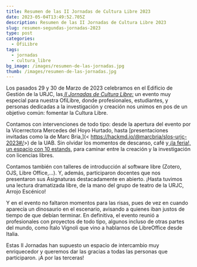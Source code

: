 ```yaml
---
title: Resumen de las II Jornadas de Cultura Libre 2023
date: 2023-05-04T13:49:52.705Z
description: Resumen de las II Jornadas de Cultura Libre 2023
slug: resumen-segundas-jornadas-2023
type: post
categories:
  - OfiLibre
tags:
  - jornadas
  - cultura_libre
bg_image: /images/resumen-de-las-jornadas.jpg
thumb: /images/resumen-de-las-jornadas.jpg
---
```

Los pasados 29 y 30 de Marzo de 2023 celebramos en el Edificio de Gestión de la URJC, las[ *II Jornadas de Cultura Libre:*](https://ofilibre.urjc.es/blog/jornadas-cultura-libre-2/) un evento muy especial para nuestra OfiLibre, donde profesionales, estudiantes, y personas dedicadas a la investigación y creación nos unimos en pos de un objetivo común: fomentar la Cultura Libre.

Contamos con intervenciones de todo tipo: desde la apertura del evento por la Vicerrectora Mercedes del Hoyo Hurtado, hasta [presentaciones invitadas como la de Marc Bria,](< <https://hackmd.io/@marcbria/slos-urjc-2023#/>>) de la UAB. Sin olvidar los momentos de descanso, café y[ ¡la feria!, un espacio con 10 estands](https://eventos.urjc.es/97038/detail/feria-de-lo-libre.html), para caminar entre la creación y la investigación con licencias libres.

Contamos también con talleres de introducción al software libre (Zotero, OJS, Libre Office,...). Y, además, participaron docentes que nos presentaron sus Asignaturas destacadamente en abierto. ¡Hasta tuvimos una lectura dramatizada libre, de la mano del grupo de teatro de la URJC, Arrojo Escénico!

Y en el evento no faltaron momentos para las risas, pues de vez en cuando aparecía un dinosaurio en el escenario, avisando a quienes iban justos de tiempo de que debían terminar. En definitiva, el evento reunió a profesionales con proyectos de todo tipo, algunos incluso de otras partes del mundo, como Ítalo Vignoli que vino a hablarnos de LibreOffice desde Italia.

Estas II Jornadas han supuesto un espacio de intercambio muy enriquecedor y queremos dar las gracias a todas las personas que participaron. ¡A por las terceras!